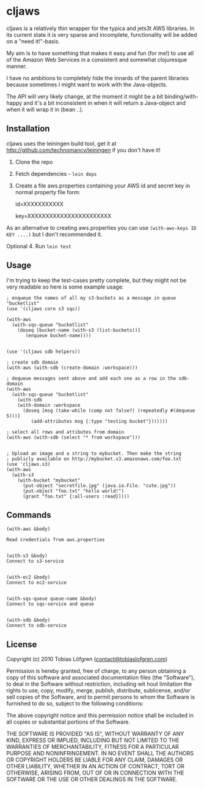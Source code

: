 
# cljaws

cljaws is a relatively thin wrapper for the typica and jets3t AWS
libraries. In its current state it is very sparse and incomplete,
functionality will be added on a "need it!"-basis.

My aim is to have something that makes it easy and fun (for me!) to
use all of the Amazon Web Services in a consistent and somewhat
clojuresque manner.

I have no ambitions to completely hide the innards of the parent
libraries because sometimes I might want to work with the
Java-objects.

The API will very likely change, at the moment it might be a bit
binding/with-happy and it's a bit inconsistent in when it will return
a Java-object and when it will wrap it in (bean ..).



## Installation

cljaws uses the leiningen build tool, get it at
http://github.com/technomancy/leiningen if you don't have it!


1. Clone the repo

2. Fetch dependencies - `lein deps`

3. Create a file aws.properties containing your AWS id and
secret key in normal property file form:

    id=XXXXXXXXXXX

    key=XXXXXXXXXXXXXXXXXXXXXXX

As an alternative to creating aws.properties you can use
`(with-aws-keys ID KEY ....)` but I don't recommended it.

Optional 4. Run `lein test`


## Usage 

I'm trying to keep the test-cases pretty complete, but they might not
be very readable so here is some example usage:


    ; enqueue the names of all my s3-buckets as a message in queue "bucketlist"
    (use '(cljaws core s3 sqs))
    
    (with-aws 
      (with-sqs-queue "bucketlist" 
        (doseq [bucket-name (with-s3 (list-buckets))]
    	   (enqueue bucket-name))))
    
    
    (use '(cljaws sdb helpers))
    
    ; create sdb domain
    (with-aws (with-sdb (create-domain :workspace)))
    
    ; dequeue messages sent above and add each one as a row in the sdb-domain
    (with-aws 
      (with-sqs-queue "bucketlist" 
        (with-sdb
    	(with-domain :workspace
    	  (doseq [msg (take-while (comp not false?) (repeatedly #(dequeue 5)))]
    		 (add-attributes msg {:type "testing bucket"}))))))
    
    ; select all rows and attibutes from domain
    (with-aws (with-sdb (select "* from workspace")))
    
    
    ; Upload an image and a string to mybucket. Then make the string
    ; publicly available on http://mybucket.s3.amazonaws.com/foo.txt
    (use 'cljaws.s3)
    (with-aws 
      (with-s3 
        (with-bucket "mybucket" 
          (put-object "secretfile.jpg" (java.io.File. "cute.jpg"))
          (put-object "foo.txt" "hello world!")
          (grant "foo.txt" {:all-users :read}))))
    
    
## Commands
    
    (with-aws &body) 
        
    Read credentials from aws.properties
    
    
    (with-s3 &body) 
    Connect to s3-service
    
    
    (with-ec2 &body) 
    Connect to ec2-service
    
    
    (with-sqs-queue queue-name &body) 
    Connect to sqs-service and queue
    
    
    (with-sdb &body) 
    Connect to sdb-service



## License

 Copyright (c) 2010 Tobias Löfgren (contact@tobiaslofgren.com)

 Permission is hereby granted, free of charge, to any person
 obtaining a copy of this software and associated documentation
 files (the "Software"), to deal in the Software without
 restriction, including wit hout limitation the rights to use,
 copy, modify, merge, publish, distribute, sublicense, and/or sell
 copies of the Software, and to permit persons to whom the
 Software is furnished to do so, subject to the following
 conditions:

 The above copyright notice and this permission notice shall be
 included in all copies or substantial portions of the Software.

 THE SOFTWARE IS PROVIDED "AS IS", WITHOUT WARRANTY OF ANY KIND,
 EXPRESS OR IMPLIED, INCLUDING BUT NOT LIMITED TO THE WARRANTIES
 OF MERCHANTABILITY, FITNESS FOR A PARTICULAR PURPOSE AND
 NONINFRINGEMENT. IN NO EVENT SHALL THE AUTHORS OR COPYRIGHT
 HOLDERS BE LIABLE FOR ANY CLAIM, DAMAGES OR OTHER LIABILITY,
 WHETHER IN AN ACTION OF CONTRACT, TORT OR OTHERWISE, ARISING
 FROM, OUT OF OR IN CONNECTION WITH THE SOFTWARE OR THE USE OR
 OTHER DEALINGS IN THE SOFTWARE.

